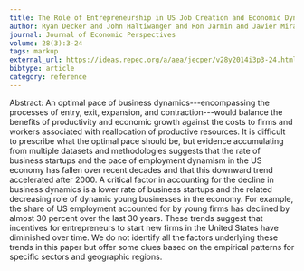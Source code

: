 ```yaml
---
title: The Role of Entrepreneurship in US Job Creation and Economic Dynamism
author: Ryan Decker and John Haltiwanger and Ron Jarmin and Javier Miranda
journal: Journal of Economic Perspectives
volume: 28(3):3-24
tags: markup
external_url: https://ideas.repec.org/a/aea/jecper/v28y2014i3p3-24.html
bibtype: article
category: reference
---
```

Abstract: An optimal pace of business dynamics---encompassing the processes of entry, exit, expansion, and contraction---would balance the benefits of productivity and economic growth against the costs to firms and workers associated with reallocation of productive resources. It is difficult to prescribe what the optimal pace should be, but evidence accumulating from multiple datasets and methodologies suggests that the rate of business startups and the pace of employment dynamism in the US economy has fallen over recent decades and that this downward trend accelerated after 2000. A critical factor in accounting for the decline in business dynamics is a lower rate of business startups and the related decreasing role of dynamic young businesses in the economy. For example, the share of US employment accounted for by young firms has declined by almost 30 percent over the last 30 years. These trends suggest that incentives for entrepreneurs to start new firms in the United States have diminished over time. We do not identify all the factors underlying these trends in this paper but offer some clues based on the empirical patterns for specific sectors and geographic regions.
